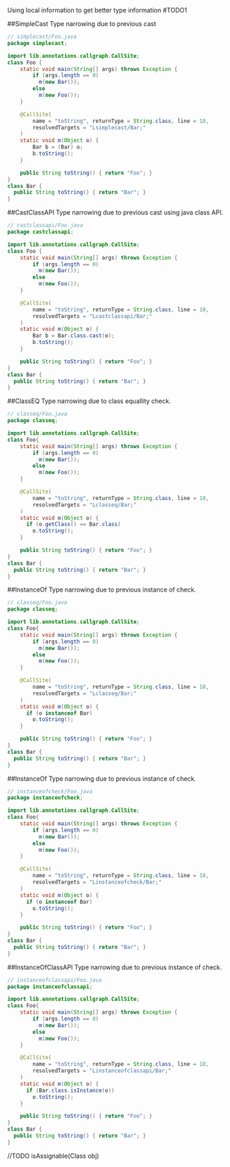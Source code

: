 Using local information to get better type information
#TODO1

##SimpleCast
Type narrowing due to previous cast
```java
// simplecast/Foo.java
package simplecast;

import lib.annotations.callgraph.CallSite;
class Foo {
    static void main(String[] args) throws Exception {
        if (args.length == 0) 
          m(new Bar());
        else 
          m(new Foo());
    }

    @CallSite(
        name = "toString", returnType = String.class, line = 18,
        resolvedTargets = "Lsimplecast/Bar;"
    )
    static void m(Object o) {
        Bar b = (Bar) o;
        b.toString();
    }

    public String toString() { return "Foo"; }
}
class Bar {
  public String toString() { return "Bar"; }
}

```
[//]: # (END)


##CastClassAPI
Type narrowing due to previous cast using java class API.
```java
// castclassapi/Foo.java
package castclassapi;

import lib.annotations.callgraph.CallSite;
class Foo {
    static void main(String[] args) throws Exception {
        if (args.length == 0) 
          m(new Bar());
        else 
          m(new Foo());
    }

    @CallSite(
        name = "toString", returnType = String.class, line = 18,
        resolvedTargets = "Lcastclassapi/Bar;"
    )
    static void m(Object o) {
        Bar b = Bar.class.cast(o);
        b.toString();
    }

    public String toString() { return "Foo"; }
}
class Bar {
  public String toString() { return "Bar"; }
}

```
[//]: # (END)

##ClassEQ
Type narrowing due to class equallity check.
```java
// classeq/Foo.java
package classeq;

import lib.annotations.callgraph.CallSite;
class Foo{ 
    static void main(String[] args) throws Exception {
        if (args.length == 0) 
          m(new Bar());
        else 
          m(new Foo());
    }

    @CallSite(
        name = "toString", returnType = String.class, line = 18,
        resolvedTargets = "Lclasseq/Bar;"
    )
    static void m(Object o) {
      if (o.getClass() == Bar.class)
        o.toString();
    }

    public String toString() { return "Foo"; }
}
class Bar {
  public String toString() { return "Bar"; }
}

```
[//]: # (END)

##InstanceOf
Type narrowing due to previous instance of check.
```java
// classeq/Foo.java
package classeq;

import lib.annotations.callgraph.CallSite;
class Foo{ 
    static void main(String[] args) throws Exception {
        if (args.length == 0) 
          m(new Bar());
        else 
          m(new Foo());
    }

    @CallSite(
        name = "toString", returnType = String.class, line = 18,
        resolvedTargets = "Lclasseq/Bar;"
    )
    static void m(Object o) {
      if (o instanceof Bar)
        o.toString();
    }

    public String toString() { return "Foo"; }
}
class Bar {
  public String toString() { return "Bar"; }
}

```
[//]: # (END)

##InstanceOf
Type narrowing due to previous instance of check.
```java
// instanceofcheck/Foo.java
package instanceofcheck;

import lib.annotations.callgraph.CallSite;
class Foo{ 
    static void main(String[] args) throws Exception {
        if (args.length == 0) 
          m(new Bar());
        else 
          m(new Foo());
    }

    @CallSite(
        name = "toString", returnType = String.class, line = 18,
        resolvedTargets = "Linstanceofcheck/Bar;"
    )
    static void m(Object o) {
      if (o instanceof Bar)
        o.toString();
    }

    public String toString() { return "Foo"; }
}
class Bar {
  public String toString() { return "Bar"; }
}

```
[//]: # (END)

##InstanceOfClassAPI
Type narrowing due to previous instance of check.
```java
// instanceofclassapi/Foo.java
package instanceofclassapi;

import lib.annotations.callgraph.CallSite;
class Foo{ 
    static void main(String[] args) throws Exception {
        if (args.length == 0) 
          m(new Bar());
        else 
          m(new Foo());
    }

    @CallSite(
        name = "toString", returnType = String.class, line = 18,
        resolvedTargets = "Linstanceofclassapi/Bar;"
    )
    static void m(Object o) {
      if (Bar.class.isInstance(o))
        o.toString();
    }

    public String toString() { return "Foo"; }
}
class Bar {
  public String toString() { return "Bar"; }
}

```
[//]: # (END)

//TODO isAssignable(Class obj)

